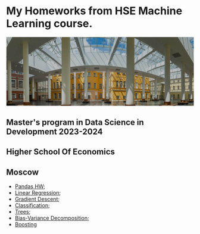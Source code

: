# My Homeworks from HSE Machine Learning course.

![HSE](HSE.png)



## Master's program in Data Science in Development 2023-2024
## Higher School Of Economics
## Moscow

* [Pandas HW](homework-practice-01-pandas-Лапова.ipynb);
* [Linear Regression]('');
* [Gradient Descent]('');
* [Classification]('');
* [Trees]('');
* [Bias-Variance Decomposition](''); 
* [Boosting]('') 
